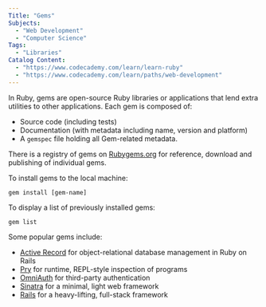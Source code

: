 ```yaml
---
Title: "Gems"
Subjects:
  - "Web Development"
  - "Computer Science"
Tags: 
  - "Libraries"
Catalog Content:
  - "https://www.codecademy.com/learn/learn-ruby"
  - "https://www.codecademy.com/learn/paths/web-development"
---
```


In Ruby, gems are open-source Ruby libraries or applications that lend extra utilities to other applications. Each gem is composed of: 

* Source code (including tests)
* Documentation (with metadata including name, version and platform)
* A `gemspec` file holding all Gem-related metadata.

There is a registry of gems on [Rubygems.org](https://rubygems.org/) for reference, download and publishing of individual gems. 

To install gems to the local machine: 

```
gem install [gem-name]
```

To display a list of previously installed gems: 

```
gem list
```

Some popular gems include: 

* [Active Record](https://rubygems.org/gems/activerecord/versions/5.0.0.1) for object-relational database management in Ruby on Rails
* [Pry](https://rubygems.org/gems/pry) for runtime, REPL-style inspection of programs
* [OmniAuth](https://rubygems.org/gems/omniauth) for third-party authentication
* [Sinatra](https://rubygems.org/gems/sinatra) for a minimal, light web framework
* [Rails](https://rubygems.org/gems/rails) for a heavy-lifting, full-stack framework

